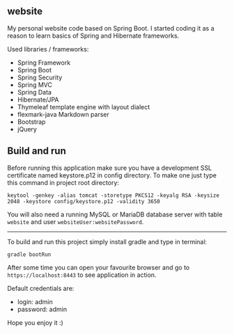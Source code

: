 ## website

My personal website code based on Spring Boot. I started coding it as a reason to learn basics of Spring and Hibernate frameworks.

Used libraries / frameworks:
 - Spring Framework
 - Spring Boot
 - Spring Security
 - Spring MVC
 - Spring Data
 - Hibernate/JPA
 - Thymeleaf template engine with layout dialect
 - flexmark-java Markdown parser
 - Bootstrap
 - jQuery

## Build and run

Before running this application make sure you have a development SSL certificate named keystore.p12 in config directory. To make one just type this command in project root directory:

```
keytool -genkey -alias tomcat -storetype PKCS12 -keyalg RSA -keysize 2048 -keystore config/keystore.p12 -validity 3650
```

You will also need a running MySQL or MariaDB database server with table `website` and user `websiteUser:websitePassword`.

-----

To build and run this project simply install gradle and type in terminal:

```
gradle bootRun
```

After some time you can open your favourite browser and go to `https://localhost:8443` to see application in action.

Default credentials are:
 - login: admin
 - password: admin

Hope you enjoy it :)
